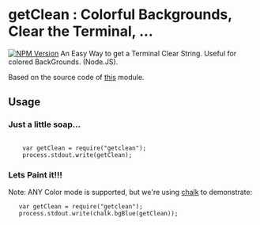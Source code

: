 # getClean : Colorful Backgrounds, Clear the Terminal, ... 

[![NPM Version](https://img.shields.io/npm/v/cli-clear.svg)](https://npmjs.org/package/cli-clear) 
An Easy Way to get a Terminal Clear String. Useful for colored BackGrounds. (Node.JS).

Based on the source code of [this](https://www.npmjs.com/package/cli-clear) module.
## Usage
### Just a little soap...
```

    var getClean = require("getclean");
    process.stdout.write(getClean);
```
### Lets Paint it!!!
 Note: ANY Color mode is supported, but we're using [chalk](https://www.npmjs.com/package/chalk) to demonstrate:
 ```
    var getClean = require("getclean");
    process.stdout.write(chalk.bgBlue(getClean));
```
    
